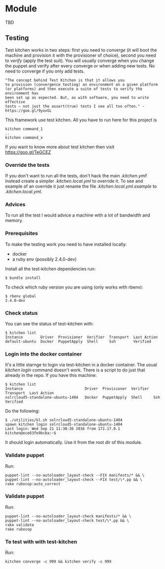 # Module

TBD

## Testing

Test kitchen works in two steps: first you need to _converge_
(it will boot the machine and provision it with the provisioner of choice),
second you need to _verify_ (apply the test suit). You will usually converge
when you change the puppet and verify after every converge _or_ when adding new
tests. No need to converge if you only add tests.

    "The concept behind Test Kitchen is that it allows you
    to provision (convergence testing) an environment on a given platform
    (or platforms) and then execute a suite of tests to verify the environment has
    been set up as expected. But, as with software, you need to write effective
    tests – not just the assert(true) tests I see all too often." - https://goo.gl/9yovGL

This framework use test kitchen. All you have to run here for this project is

    kitchen command_1
    ..
    kitchen command_x

If you want to know more about test kitchen then visit https://goo.gl/TeGCEZ

### Override the tests

If you don't want to run all the tests, don't hack the main _.kitchen.yml_!
Instead create a simpler *.kitchen.local.yml* to override it.
To see and example of an override it just rename the file _.kitchen.local.yml.example_ to _.kitchen.local.yml_.

### Advices

To run all the test I would advice a machine with a lot of bandwidth and memory.

### Prerequisites

To make the testing work you need to have installed locally:

- docker
- a ruby env (possibly 2.4.0-dev)

Install all the test-kitchen dependencies run:

    $ bundle install

To check which ruby version you are using (only works with rbenv):

    $ rbenv global
    2.4.0-dev

### Check status

You can see the status of test-kitchen with:

    $ kitchen list
    Instance        Driver  Provisioner  Verifier  Transport  Last Action
    default-ubuntu  Docker  PuppetApply  Shell     Ssh        Verified

### Login into the docker container

It's a little starnge to login via test-kitchen in a docker container.
The usual _kitchen login_ command doesn't work. There is a script to do just
that already in the repo. If you have this machine:

    $ kitchen list
    Instance                            Driver  Provisioner  Verifier  Transport  Last Action
    solrcloud5-standalone-ubuntu-1404   Docker  PuppetApply  Shell     Ssh        Verified

Do the following:

    $ ./utilities/kl.sh solrcloud5-standalone-ubuntu-1404
    spawn kitchen login solrcloud5-standalone-ubuntu-1404
    Last login: Wed Sep 21 11:38:36 2016 from 172.17.0.1
    kitchen@ece63fe9bcba:~$

It should login automatically.
Use it from the root dir of this module.

### Validate puppet

Run:

    puppet-lint --no-autoloader_layout-check --FIX manifests/* && \
    puppet-lint --no-autoloader_layout-check --FIX test/\*.pp && \
    rake rubocop:auto_correct

### Validate puppet

Run:

    puppet-lint --no-autoloader_layout-check manifests/* && \
    puppet-lint --no-autoloader_layout-check test/\*.pp && \
    rake validate
    rake rubocop

### To test with with test-kitchen

Run:

    kitchen converge -c 999 && kitchen verify -c 999
